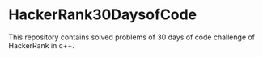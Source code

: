# HackerRank30DaysofCode
This repository contains solved problems of 30 days of code challenge of HackerRank in c++.
